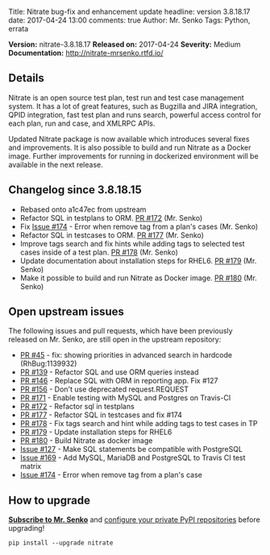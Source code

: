 Title: Nitrate bug-fix and enhancement update
headline: version 3.8.18.17
date: 2017-04-24 13:00
comments: true
Author: Mr. Senko
Tags: Python, errata

**Version:** nitrate-3.8.18.17
**Released on:** 2017-04-24
**Severity:** Medium
**Documentation:** <http://nitrate-mrsenko.rtfd.io/>

Details
-------

Nitrate is an open source test plan, test run and test case management system.
It has a lot of great features, such as
Bugzilla and JIRA integration, QPID integration, fast test plan and runs search,
powerful access control for each plan, run and case, and XMLRPC APIs.

Updated Nitrate package is now available which introduces several fixes and
improvements. It is also possible to build and run Nitrate as a Docker image.
Further improvements for running in dockerized environment will be available
in the next release.

Changelog since 3.8.18.15
-------------------------

- Rebased onto a1c47ec from upstream
- Refactor SQL in testplans to ORM.
  [PR #172](https://github.com/Nitrate/Nitrate/pull/172) (Mr. Senko)
- Fix [Issue #174](https://github.com/Nitrate/Nitrate/issues/174) -
  Error when remove tag from a plan's cases (Mr. Senko)
- Refactor SQL in testcases to ORM.
  [PR #177](https://github.com/Nitrate/Nitrate/pull/177) (Mr. Senko)
- Improve tags search and fix hints while adding tags to selected test cases
  inside of a test plan. [PR #178](https://github.com/Nitrate/Nitrate/pull/178)
  (Mr. Senko)
- Update documentation about installation steps for RHEL6.
  [PR #179](https://github.com/Nitrate/Nitrate/pull/179) (Mr. Senko)
- Make it possible to build and run Nitrate as Docker image.
  [PR #180](https://github.com/Nitrate/Nitrate/pull/180) (Mr. Senko)


Open upstream issues
---------------------

The following issues and pull requests, which have been previously released on
Mr. Senko, are still open in the upstream repository:

- [PR #45](https://github.com/Nitrate/Nitrate/pull/45) -
  fix: showing priorities in advanced search in hardcode (RhBug:1139932) 
- [PR #139](https://github.com/Nitrate/Nitrate/pull/139) -
  Refactor SQL and use ORM queries instead 
- [PR #146](https://github.com/Nitrate/Nitrate/pull/146) -
  Replace SQL with ORM in reporting app. Fix #127
- [PR #156](https://github.com/Nitrate/Nitrate/pull/156) -
  Don't use deprecated request.REQUEST
- [PR #171](https://github.com/Nitrate/Nitrate/pull/171) -
  Enable testing with MySQL and Postgres on Travis-CI
- [PR #172](https://github.com/Nitrate/Nitrate/pull/172) -
  Refactor sql in testplans
- [PR #177](https://github.com/Nitrate/Nitrate/pull/177) -
  Refactor SQL in testcases and fix #174
- [PR #178](https://github.com/Nitrate/Nitrate/pull/178) -
  Fix tags search and hint while adding tags to test cases in TP
- [PR #179](https://github.com/Nitrate/Nitrate/pull/179) -
  Update installation steps for RHEL6
- [PR #180](https://github.com/Nitrate/Nitrate/pull/180) -
  Build Nitrate as docker image
- [Issue #127](https://github.com/Nitrate/Nitrate/issues/127) -
  Make SQL statements be compatible with PostgreSQL
- [Issue #169](https://github.com/Nitrate/Nitrate/issues/169) -
  Add MySQL, MariaDB and PostgreSQL to Travis CI test matrix
- [Issue #174](https://github.com/Nitrate/Nitrate/issues/174) -
  Error when remove tag from a plan's case


How to upgrade
---------------

**[Subscribe to Mr. Senko]({filename}pages/subscribe.html)** and
[configure your private PyPI repositories]({filename}2017-01-22-private-pypi.markdown)
before upgrading!

    pip install --upgrade nitrate
